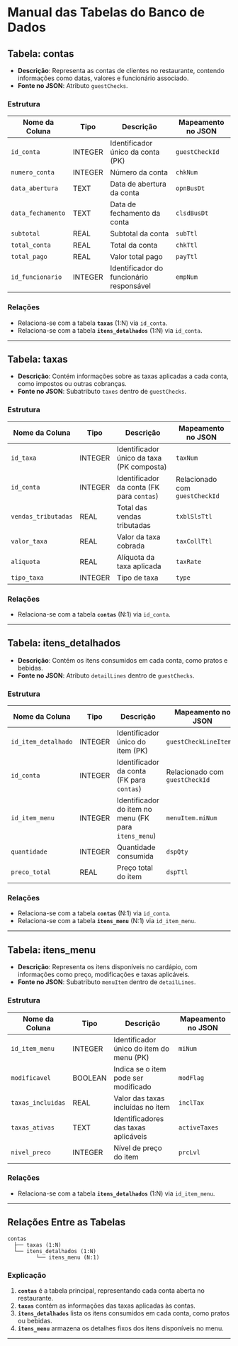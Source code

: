 # **Manual das Tabelas do Banco de Dados**

## **Tabela: contas**
- **Descrição**: Representa as contas de clientes no restaurante, contendo informações como datas, valores e funcionário associado.
- **Fonte no JSON**: Atributo `guestChecks`.

### **Estrutura**
| Nome da Coluna       | Tipo     | Descrição                                        | Mapeamento no JSON          |
|----------------------|----------|------------------------------------------------|-----------------------------|
| `id_conta`           | INTEGER  | Identificador único da conta (PK)              | `guestCheckId`              |
| `numero_conta`       | INTEGER  | Número da conta                                | `chkNum`                    |
| `data_abertura`      | TEXT     | Data de abertura da conta                      | `opnBusDt`                  |
| `data_fechamento`    | TEXT     | Data de fechamento da conta                    | `clsdBusDt`                 |
| `subtotal`           | REAL     | Subtotal da conta                              | `subTtl`                    |
| `total_conta`        | REAL     | Total da conta                                 | `chkTtl`                    |
| `total_pago`         | REAL     | Valor total pago                               | `payTtl`                    |
| `id_funcionario`     | INTEGER  | Identificador do funcionário responsável       | `empNum`                    |

### **Relações**
- Relaciona-se com a tabela **`taxas`** (1:N) via `id_conta`.
- Relaciona-se com a tabela **`itens_detalhados`** (1:N) via `id_conta`.

---

## **Tabela: taxas**
- **Descrição**: Contém informações sobre as taxas aplicadas a cada conta, como impostos ou outras cobranças.
- **Fonte no JSON**: Subatributo `taxes` dentro de `guestChecks`.

### **Estrutura**
| Nome da Coluna         | Tipo     | Descrição                                      | Mapeamento no JSON          |
|------------------------|----------|----------------------------------------------|-----------------------------|
| `id_taxa`              | INTEGER  | Identificador único da taxa (PK composta)    | `taxNum`                    |
| `id_conta`             | INTEGER  | Identificador da conta (FK para `contas`)    | Relacionado com `guestCheckId` |
| `vendas_tributadas`    | REAL     | Total das vendas tributadas                  | `txblSlsTtl`                |
| `valor_taxa`           | REAL     | Valor da taxa cobrada                        | `taxCollTtl`                |
| `aliquota`             | REAL     | Alíquota da taxa aplicada                    | `taxRate`                   |
| `tipo_taxa`            | INTEGER  | Tipo de taxa                                 | `type`                      |

### **Relações**
- Relaciona-se com a tabela **`contas`** (N:1) via `id_conta`.

---

## **Tabela: itens_detalhados**
- **Descrição**: Contém os itens consumidos em cada conta, como pratos e bebidas.
- **Fonte no JSON**: Atributo `detailLines` dentro de `guestChecks`.

### **Estrutura**
| Nome da Coluna         | Tipo     | Descrição                                      | Mapeamento no JSON          |
|------------------------|----------|----------------------------------------------|-----------------------------|
| `id_item_detalhado`    | INTEGER  | Identificador único do item (PK)             | `guestCheckLineItemId`      |
| `id_conta`             | INTEGER  | Identificador da conta (FK para `contas`)    | Relacionado com `guestCheckId` |
| `id_item_menu`         | INTEGER  | Identificador do item no menu (FK para `itens_menu`) | `menuItem.miNum`      |
| `quantidade`           | INTEGER  | Quantidade consumida                         | `dspQty`                    |
| `preco_total`          | REAL     | Preço total do item                          | `dspTtl`                    |

### **Relações**
- Relaciona-se com a tabela **`contas`** (N:1) via `id_conta`.
- Relaciona-se com a tabela **`itens_menu`** (N:1) via `id_item_menu`.

---

## **Tabela: itens_menu**
- **Descrição**: Representa os itens disponíveis no cardápio, com informações como preço, modificações e taxas aplicáveis.
- **Fonte no JSON**: Subatributo `menuItem` dentro de `detailLines`.

### **Estrutura**
| Nome da Coluna         | Tipo     | Descrição                                      | Mapeamento no JSON          |
|------------------------|----------|----------------------------------------------|-----------------------------|
| `id_item_menu`         | INTEGER  | Identificador único do item do menu (PK)     | `miNum`                     |
| `modificavel`          | BOOLEAN  | Indica se o item pode ser modificado         | `modFlag`                   |
| `taxas_incluidas`      | REAL     | Valor das taxas incluídas no item            | `inclTax`                   |
| `taxas_ativas`         | TEXT     | Identificadores das taxas aplicáveis         | `activeTaxes`               |
| `nivel_preco`          | INTEGER  | Nível de preço do item                       | `prcLvl`                    |

### **Relações**
- Relaciona-se com a tabela **`itens_detalhados`** (1:N) via `id_item_menu`.

---

## **Relações Entre as Tabelas**

```
contas
  ├── taxas (1:N)
  └── itens_detalhados (1:N)
         └── itens_menu (N:1)
```

### **Explicação**
1. **`contas`** é a tabela principal, representando cada conta aberta no restaurante.
2. **`taxas`** contém as informações das taxas aplicadas às contas.
3. **`itens_detalhados`** lista os itens consumidos em cada conta, como pratos ou bebidas.
4. **`itens_menu`** armazena os detalhes fixos dos itens disponíveis no menu.

---


